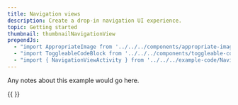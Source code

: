 ```yaml
---
title: Navigation views
description: Create a drop-in navigation UI experience.
topic: Getting started
thumbnail: thumbnailNavigationView
prependJs:
  - "import AppropriateImage from '../../../components/appropriate-image'"
  - "import ToggleableCodeBlock from '../../../components/toggleable-code-block'"
  - "import { NavigationViewActivity } from '../../../example-code/NavigationViewActivity.js'"
---
```


Any notes about this example would go here. 

{{
  <ToggleableCodeBlock 
    codeSnippet={NavigationViewActivity}
  />
}}
